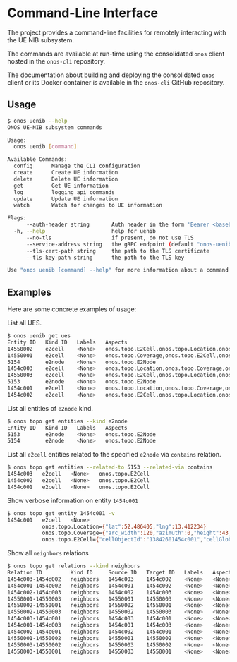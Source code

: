 # Command-Line Interface
The project provides a command-line facilities for remotely 
interacting with the UE NIB subsystem.

The commands are available at run-time using the consolidated `onos` client hosted in the `onos-cli` repository.

The documentation about building and deploying the consolidated `onos` client or its Docker container
is available in the `onos-cli` GitHub repository.

## Usage
```bash
$ onos uenib --help
ONOS UE-NIB subsystem commands

Usage:
  onos uenib [command]

Available Commands:
  config      Manage the CLI configuration
  create      Create UE information
  delete      Delete UE information
  get         Get UE information
  log         logging api commands
  update      Update UE information
  watch       Watch for changes to UE information

Flags:
      --auth-header string       Auth header in the form 'Bearer <base64>'
  -h, --help                     help for uenib
      --no-tls                   if present, do not use TLS
      --service-address string   the gRPC endpoint (default "onos-uenib:5150")
      --tls-cert-path string     the path to the TLS certificate
      --tls-key-path string      the path to the TLS key

Use "onos uenib [command] --help" for more information about a command.
```

## Examples
Here are some concrete examples of usage:

List all UES.
```bash
$ onos uenib get ues
Entity ID   Kind ID   Labels   Aspects
14550002    e2cell    <None>   onos.topo.E2Cell,onos.topo.Location,onos.topo.Coverage
14550001    e2cell    <None>   onos.topo.Coverage,onos.topo.E2Cell,onos.topo.Location
5154        e2node    <None>   onos.topo.E2Node
1454c003    e2cell    <None>   onos.topo.Location,onos.topo.Coverage,onos.topo.E2Cell
14550003    e2cell    <None>   onos.topo.E2Cell,onos.topo.Location,onos.topo.Coverage
5153        e2node    <None>   onos.topo.E2Node
1454c001    e2cell    <None>   onos.topo.Location,onos.topo.Coverage,onos.topo.E2Cell
1454c002    e2cell    <None>   onos.topo.E2Cell,onos.topo.Location,onos.topo.Coverage
```

List all entities of `e2node` kind.
```bash
$ onos topo get entities --kind e2node
Entity ID   Kind ID   Labels   Aspects
5153        e2node    <None>   onos.topo.E2Node
5154        e2node    <None>   onos.topo.E2Node
```
List all `e2cell` entities related to the specified `e2node` via `contains` relation.

```bash
$ onos topo get entities --related-to 5153 --related-via contains
1454c003   e2cell   <None>   onos.topo.E2Cell
1454c002   e2cell   <None>   onos.topo.E2Cell
1454c001   e2cell   <None>   onos.topo.E2Cell
```

Show verbose information on entity `1454c001`
```bash
$ onos topo get entity 1454c001 -v
1454c001   e2cell   <None>
           onos.topo.Location={"lat":52.486405,"lng":13.412234}
           onos.topo.Coverage={"arc_width":120,"azimuth":0,"height":43,"tilt":1}
           onos.topo.E2Cell={"cellObjectId":"13842601454c001","cellGlobalId":{"value":"1454c001"}}
```

Show all `neighbors` relations
```bash
$ onos topo get relations --kind neighbors
Relation ID         Kind ID     Source ID   Target ID   Labels   Aspects
1454c003-1454c002   neighbors   1454c003    1454c002    <None>   <None>
1454c001-1454c002   neighbors   1454c001    1454c002    <None>   <None>
1454c002-1454c003   neighbors   1454c002    1454c003    <None>   <None>
14550001-14550003   neighbors   14550001    14550003    <None>   <None>
14550002-14550001   neighbors   14550002    14550001    <None>   <None>
14550002-14550003   neighbors   14550002    14550003    <None>   <None>
1454c003-1454c001   neighbors   1454c003    1454c001    <None>   <None>
1454c001-1454c003   neighbors   1454c001    1454c003    <None>   <None>
1454c002-1454c001   neighbors   1454c002    1454c001    <None>   <None>
14550001-14550002   neighbors   14550001    14550002    <None>   <None>
14550003-14550002   neighbors   14550003    14550002    <None>   <None>
14550003-14550001   neighbors   14550003    14550001    <None>   <None>
```
